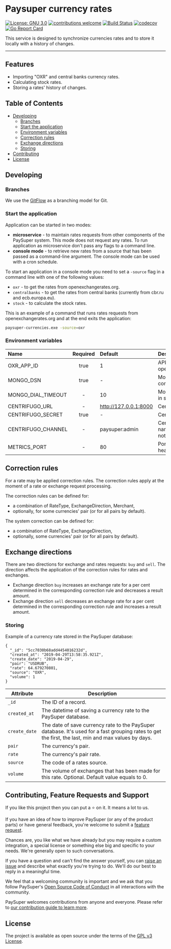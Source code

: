 # Paysuper currency rates
[![License: GNU 3.0](https://img.shields.io/badge/License-GNU3.0-green.svg)](https://opensource.org/licenses/GNU3.0)
[![contributions welcome](https://img.shields.io/badge/contributions-welcome-brightgreen.svg?style=flat)](https://github.com/paysuper/paysuper-currencies/issues)
[![Build Status](https://travis-ci.org/paysuper/paysuper-currencies.svg?branch=master)](https://travis-ci.org/paysuper/paysuper-currencies)
[![codecov](https://codecov.io/gh/paysuper/paysuper-currencies/branch/master/graph/badge.svg)](https://codecov.io/gh/paysuper/paysuper-currencies)
[![Go Report Card](https://goreportcard.com/badge/github.com/paysuper/paysuper-currencies)](https://goreportcard.com/report/github.com/paysuper/paysuper-currencies)

This service is designed to synchronize currencies rates and to store it locally with a history of changes.

***

## Features

* Importing "OXR" and central banks currency rates.
* Calculating stock rates.
* Storing a rates' history of changes.

## Table of Contents

- [Developing](#developing)
    - [Branches](#branches)
    - [Start the application](#start-the-application)
    - [Environment variables](#environment-variables)
    - [Correction rules](#storing)
    - [Exchange directions](#storing)
    - [Storing](#storing)
- [Contributing](#contributing-feature-requests-and-support)
- [License](#license)

## Developing

### Branches

We use the [GitFlow](https://nvie.com/posts/a-successful-git-branching-model) as a branching model for Git.

### Start the application

Application can be started in two modes:

* **microservice** - to maintain rates requests from other components of the PaySuper system. This mode does not request any rates. To run application as microservice don't pass any flags to a command line.
* **console mode** - to retrieve new rates from a source that has been passed as a command-line argument. The console mode can be used with a cron schedule.

To start an application in a console mode you need to set a `-source` flag in a command line with one of the following values:

* `oxr` - to get the rates from openexchangerates.org.
* `centralbanks` - to get the rates from central banks (currently from cbr.ru and ecb.europa.eu).
* `stock` - to calculate the stock rates.

This is an example of a command that runs rates requests from openexchangerates.org and at the end exits the application:

```bash
paysuper-currencies.exe -source=oxr
```

### Environment variables

| Name                                 | Required | Default                  | Description                                                                         |
|:-------------------------------------|:--------:|:-------------------------|:------------------------------------------------------------------------------------|
| OXR_APP_ID                           | true     | 1                        | API App id for openexchangerates.org                                                |
| MONGO_DSN                            | true     | -                        | MongoBD DSN connection string                                                       |
| MONGO_DIAL_TIMEOUT                   | -        | 10                       | MongoBD dial timeout in seconds                                                     |
| CENTRIFUGO_URL                       | -        | http://127.0.0.1:8000    | Centrifugo URL                                                                      |
| CENTRIFUGO_SECRET                    | true     | -                        | Centrifugo secret key                                                               |
| CENTRIFUGO_CHANNEL                   | -        | paysuper:admin           | Centrifugo channel name to send alert notifications to admins                       |
| METRICS_PORT                         | -        | 80                       | Port for metrics and health check                                                   |

## Correction rules

For a rate may be applied correction rules. The correction rules apply at the moment of a rate or exchange request processing.

The correction rules can be defined for:
* a combination of RateType, ExchangeDirection, Merchant,
* optionally, for some currencies' pair (or for all pairs by default).

The system correction can be defined for:
* a combination of RateType, ExchangeDirection,
* optionally, some currencies' pair (or for all pairs by default).

## Exchange directions

There are two directions for exchange and rates requests: `buy` and `sell`. The direction affects the application of the correction rules for rates and exchanges.

* Exchange direction `buy` increases an exchange rate for a per cent determined in the corresponding correction rule and decreases a result amount.
* Exchange direction `sell` decreases an exchange rate for a per cent determined in the corresponding correction rule and increases a result amount.

### Storing

Example of a currency rate stored in the PaySuper database:

```
{
  "_id": "5cc7030b68add4454016232d",
  "created_at": "2019-04-29T13:58:35.921Z",
  "create_date": "2019-04-29",
  "pair": "USDRUB",
  "rate": 64.679270801,
  "source": "OXR",
  "volume": 1
}
```

Attribute|Description
---|---
`_id`|The ID of a record.
`created_at`|The datetime of saving a currency rate to the PaySuper database.
`create_date`|The date of save currency rate to the PaySuper database. It's used for a fast grouping rates to get the first, the last, min and max values by days.
`pair`|The currency's pair.
`rate`|The currency's pair rate.
`source`|The code of a rates source.
`volume`|The volume of exchanges that has been made for this rate. Optional. Default value equals to 0.

## Contributing, Feature Requests and Support

If you like this project then you can put a ⭐️ on it. It means a lot to us.

If you have an idea of how to improve PaySuper (or any of the product parts) or have general feedback, you're welcome to submit a [feature request](../../issues/new?assignees=&labels=&template=feature_request.md&title=).

Chances are, you like what we have already but you may require a custom integration, a special license or something else big and specific to your needs. We're generally open to such conversations.

If you have a question and can't find the answer yourself, you can [raise an issue](../../issues/new?assignees=&labels=&template=support-request.md&title=I+have+a+question+about+%3Cthis+and+that%3E+%5BSupport%5D) and describe what exactly you're trying to do. We'll do our best to reply in a meaningful time.

We feel that a welcoming community is important and we ask that you follow PaySuper's [Open Source Code of Conduct](https://github.com/paysuper/code-of-conduct/blob/master/README.md) in all interactions with the community.

PaySuper welcomes contributions from anyone and everyone. Please refer to [our contribution guide to learn more](CONTRIBUTING.md).

## License

The project is available as open source under the terms of the [GPL v3 License](https://www.gnu.org/licenses/gpl-3.0).